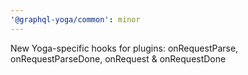 ```yaml
---
'@graphql-yoga/common': minor
---
```


New Yoga-specific hooks for plugins: onRequestParse, onRequestParseDone, onRequest & onRequestDone
